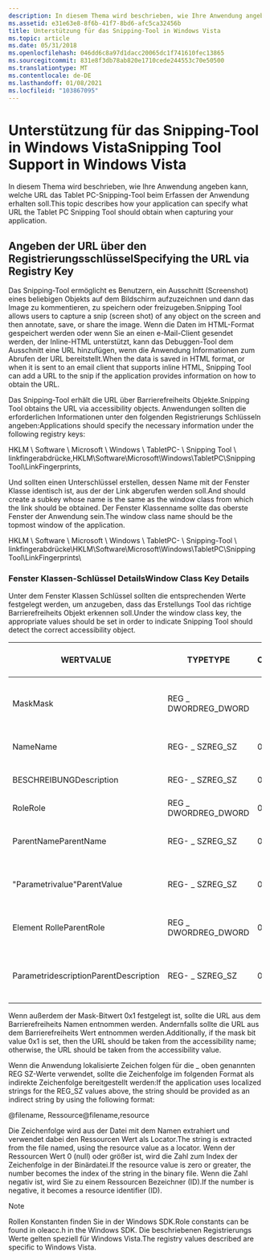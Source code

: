 ```yaml
---
description: In diesem Thema wird beschrieben, wie Ihre Anwendung angeben kann, welche URL das Tablet PC-Snipping-Tool beim Erfassen der Anwendung erhalten soll.
ms.assetid: e31e63e8-8f6b-41f7-8bd6-afc5ca32456b
title: Unterstützung für das Snipping-Tool in Windows Vista
ms.topic: article
ms.date: 05/31/2018
ms.openlocfilehash: 046dd6c8a97d1dacc20065dc1f741610fec13865
ms.sourcegitcommit: 831e8f3db78ab820e1710cede244553c70e50500
ms.translationtype: MT
ms.contentlocale: de-DE
ms.lasthandoff: 01/08/2021
ms.locfileid: "103867095"
---
```

# <a name="snipping-tool-support-in-windows-vista"></a><span data-ttu-id="5b8d4-103">Unterstützung für das Snipping-Tool in Windows Vista</span><span class="sxs-lookup"><span data-stu-id="5b8d4-103">Snipping Tool Support in Windows Vista</span></span>

<span data-ttu-id="5b8d4-104">In diesem Thema wird beschrieben, wie Ihre Anwendung angeben kann, welche URL das Tablet PC-Snipping-Tool beim Erfassen der Anwendung erhalten soll.</span><span class="sxs-lookup"><span data-stu-id="5b8d4-104">This topic describes how your application can specify what URL the Tablet PC Snipping Tool should obtain when capturing your application.</span></span>

## <a name="specifying-the-url-via-registry-key"></a><span data-ttu-id="5b8d4-105">Angeben der URL über den Registrierungsschlüssel</span><span class="sxs-lookup"><span data-stu-id="5b8d4-105">Specifying the URL via Registry Key</span></span>

<span data-ttu-id="5b8d4-106">Das Snipping-Tool ermöglicht es Benutzern, ein Ausschnitt (Screenshot) eines beliebigen Objekts auf dem Bildschirm aufzuzeichnen und dann das Image zu kommentieren, zu speichern oder freizugeben.</span><span class="sxs-lookup"><span data-stu-id="5b8d4-106">Snipping Tool allows users to capture a snip (screen shot) of any object on the screen and then annotate, save, or share the image.</span></span> <span data-ttu-id="5b8d4-107">Wenn die Daten im HTML-Format gespeichert werden oder wenn Sie an einen e-Mail-Client gesendet werden, der Inline-HTML unterstützt, kann das Debuggen-Tool dem Ausschnitt eine URL hinzufügen, wenn die Anwendung Informationen zum Abrufen der URL bereitstellt.</span><span class="sxs-lookup"><span data-stu-id="5b8d4-107">When the data is saved in HTML format, or when it is sent to an email client that supports inline HTML, Snipping Tool can add a URL to the snip if the application provides information on how to obtain the URL.</span></span>

<span data-ttu-id="5b8d4-108">Das Snipping-Tool erhält die URL über Barrierefreiheits Objekte.</span><span class="sxs-lookup"><span data-stu-id="5b8d4-108">Snipping Tool obtains the URL via accessibility objects.</span></span> <span data-ttu-id="5b8d4-109">Anwendungen sollten die erforderlichen Informationen unter den folgenden Registrierungs Schlüsseln angeben:</span><span class="sxs-lookup"><span data-stu-id="5b8d4-109">Applications should specify the necessary information under the following registry keys:</span></span>

<span data-ttu-id="5b8d4-110">HKLM \\ Software \\ Microsoft \\ Windows \\ TabletPC- \\ Snipping Tool \\ linkfingerabdrücke,</span><span class="sxs-lookup"><span data-stu-id="5b8d4-110">HKLM\\Software\\Microsoft\\Windows\\TabletPC\\Snipping Tool\\LinkFingerprints,</span></span>

<span data-ttu-id="5b8d4-111">Und sollten einen Unterschlüssel erstellen, dessen Name mit der Fenster Klasse identisch ist, aus der der Link abgerufen werden soll.</span><span class="sxs-lookup"><span data-stu-id="5b8d4-111">And should create a subkey whose name is the same as the window class from which the link should be obtained.</span></span> <span data-ttu-id="5b8d4-112">Der Fenster Klassenname sollte das oberste Fenster der Anwendung sein.</span><span class="sxs-lookup"><span data-stu-id="5b8d4-112">The window class name should be the topmost window of the application.</span></span>

<span data-ttu-id="5b8d4-113">HKLM \\ Software \\ Microsoft \\ Windows \\ TabletPC- \\ Snipping-Tool \\ linkfingerabdrücke\\<Window Class Name></span><span class="sxs-lookup"><span data-stu-id="5b8d4-113">HKLM\\Software\\Microsoft\\Windows\\TabletPC\\Snipping Tool\\LinkFingerprints\\<Window Class Name></span></span>

### <a name="window-class-key-details"></a><span data-ttu-id="5b8d4-114">Fenster Klassen-Schlüssel Details</span><span class="sxs-lookup"><span data-stu-id="5b8d4-114">Window Class Key Details</span></span>

<span data-ttu-id="5b8d4-115">Unter dem Fenster Klassen Schlüssel sollten die entsprechenden Werte festgelegt werden, um anzugeben, dass das Erstellungs Tool das richtige Barrierefreiheits Objekt erkennen soll.</span><span class="sxs-lookup"><span data-stu-id="5b8d4-115">Under the window class key, the appropriate values should be set in order to indicate Snipping Tool should detect the correct accessibility object.</span></span>



| <span data-ttu-id="5b8d4-116">WERT</span><span class="sxs-lookup"><span data-stu-id="5b8d4-116">VALUE</span></span>                        | <span data-ttu-id="5b8d4-117">TYPE</span><span class="sxs-lookup"><span data-stu-id="5b8d4-117">TYPE</span></span>                  | <span data-ttu-id="5b8d4-118">Chel</span><span class="sxs-lookup"><span data-stu-id="5b8d4-118">MASK</span></span>            | <span data-ttu-id="5b8d4-119">gespeicherte Informationen</span><span class="sxs-lookup"><span data-stu-id="5b8d4-119">INFORMATION STORED</span></span>                                          |
|------------------------------|-----------------------|-----------------|-------------------------------------------------------------|
| <span data-ttu-id="5b8d4-120">Mask</span><span class="sxs-lookup"><span data-stu-id="5b8d4-120">Mask</span></span><br/>              | <span data-ttu-id="5b8d4-121">REG \_ DWORD</span><span class="sxs-lookup"><span data-stu-id="5b8d4-121">REG\_DWORD</span></span><br/> |                 | <span data-ttu-id="5b8d4-122">Gibt an, welches der folgenden Felder überprüft werden soll.</span><span class="sxs-lookup"><span data-stu-id="5b8d4-122">Indicates which of the following fields to check</span></span><br/> |
| <span data-ttu-id="5b8d4-123">Name</span><span class="sxs-lookup"><span data-stu-id="5b8d4-123">Name</span></span><br/>              | <span data-ttu-id="5b8d4-124">REG- \_ SZ</span><span class="sxs-lookup"><span data-stu-id="5b8d4-124">REG\_SZ</span></span><br/>    | <span data-ttu-id="5b8d4-125">0x02</span><span class="sxs-lookup"><span data-stu-id="5b8d4-125">0x02</span></span><br/> | <span data-ttu-id="5b8d4-126">Name der Barrierefreiheit</span><span class="sxs-lookup"><span data-stu-id="5b8d4-126">Accessibility name</span></span><br/>                               |
| <span data-ttu-id="5b8d4-127">BESCHREIBUNG</span><span class="sxs-lookup"><span data-stu-id="5b8d4-127">Description</span></span><br/>       | <span data-ttu-id="5b8d4-128">REG- \_ SZ</span><span class="sxs-lookup"><span data-stu-id="5b8d4-128">REG\_SZ</span></span><br/>    | <span data-ttu-id="5b8d4-129">0x04</span><span class="sxs-lookup"><span data-stu-id="5b8d4-129">0x04</span></span><br/> | <span data-ttu-id="5b8d4-130">Beschreibung der Barrierefreiheit</span><span class="sxs-lookup"><span data-stu-id="5b8d4-130">Accessibility description</span></span><br/>                        |
| <span data-ttu-id="5b8d4-131">Role</span><span class="sxs-lookup"><span data-stu-id="5b8d4-131">Role</span></span><br/>              | <span data-ttu-id="5b8d4-132">REG \_ DWORD</span><span class="sxs-lookup"><span data-stu-id="5b8d4-132">REG\_DWORD</span></span><br/> | <span data-ttu-id="5b8d4-133">0x08</span><span class="sxs-lookup"><span data-stu-id="5b8d4-133">0x08</span></span><br/> | <span data-ttu-id="5b8d4-134">Barrierefreiheits Rolle</span><span class="sxs-lookup"><span data-stu-id="5b8d4-134">Accessibility role</span></span><br/>                               |
| <span data-ttu-id="5b8d4-135">ParentName</span><span class="sxs-lookup"><span data-stu-id="5b8d4-135">ParentName</span></span><br/>        | <span data-ttu-id="5b8d4-136">REG- \_ SZ</span><span class="sxs-lookup"><span data-stu-id="5b8d4-136">REG\_SZ</span></span><br/>    | <span data-ttu-id="5b8d4-137">0x10</span><span class="sxs-lookup"><span data-stu-id="5b8d4-137">0x10</span></span><br/> | <span data-ttu-id="5b8d4-138">Barrierefreiheits Name des übergeordneten Elements</span><span class="sxs-lookup"><span data-stu-id="5b8d4-138">Accessibility name of parent</span></span><br/>                     |
| <span data-ttu-id="5b8d4-139">"Parametrivalue"</span><span class="sxs-lookup"><span data-stu-id="5b8d4-139">ParentValue</span></span><br/>       | <span data-ttu-id="5b8d4-140">REG- \_ SZ</span><span class="sxs-lookup"><span data-stu-id="5b8d4-140">REG\_SZ</span></span><br/>    | <span data-ttu-id="5b8d4-141">0x20</span><span class="sxs-lookup"><span data-stu-id="5b8d4-141">0x20</span></span><br/> | <span data-ttu-id="5b8d4-142">Barrierefreiheits Wert des übergeordneten Elements</span><span class="sxs-lookup"><span data-stu-id="5b8d4-142">Accessibility value of parent</span></span><br/>                    |
| <span data-ttu-id="5b8d4-143">Element Rolle</span><span class="sxs-lookup"><span data-stu-id="5b8d4-143">ParentRole</span></span><br/>        | <span data-ttu-id="5b8d4-144">REG \_ DWORD</span><span class="sxs-lookup"><span data-stu-id="5b8d4-144">REG\_DWORD</span></span><br/> | <span data-ttu-id="5b8d4-145">0x40</span><span class="sxs-lookup"><span data-stu-id="5b8d4-145">0x40</span></span><br/> | <span data-ttu-id="5b8d4-146">Barrierefreiheits Rolle des übergeordneten Elements</span><span class="sxs-lookup"><span data-stu-id="5b8d4-146">Accessibility role of parent</span></span><br/>                     |
| <span data-ttu-id="5b8d4-147">Parametridescription</span><span class="sxs-lookup"><span data-stu-id="5b8d4-147">ParentDescription</span></span><br/> | <span data-ttu-id="5b8d4-148">REG- \_ SZ</span><span class="sxs-lookup"><span data-stu-id="5b8d4-148">REG\_SZ</span></span><br/>    | <span data-ttu-id="5b8d4-149">0x80</span><span class="sxs-lookup"><span data-stu-id="5b8d4-149">0x80</span></span><br/> | <span data-ttu-id="5b8d4-150">Barrierefreiheits Beschreibung des übergeordneten Elements</span><span class="sxs-lookup"><span data-stu-id="5b8d4-150">Accessibility description of parent</span></span><br/>              |



 

<span data-ttu-id="5b8d4-151">Wenn außerdem der Mask-Bitwert 0x1 festgelegt ist, sollte die URL aus dem Barrierefreiheits Namen entnommen werden. Andernfalls sollte die URL aus dem Barrierefreiheits Wert entnommen werden.</span><span class="sxs-lookup"><span data-stu-id="5b8d4-151">Additionally, if the mask bit value 0x1 is set, then the URL should be taken from the accessibility name; otherwise, the URL should be taken from the accessibility value.</span></span>

<span data-ttu-id="5b8d4-152">Wenn die Anwendung lokalisierte Zeichen folgen für die \_ oben genannten REG SZ-Werte verwendet, sollte die Zeichenfolge im folgenden Format als indirekte Zeichenfolge bereitgestellt werden:</span><span class="sxs-lookup"><span data-stu-id="5b8d4-152">If the application uses localized strings for the REG\_SZ values above, the string should be provided as an indirect string by using the following format:</span></span>

<span data-ttu-id="5b8d4-153">@filename, Ressource</span><span class="sxs-lookup"><span data-stu-id="5b8d4-153">@filename,resource</span></span>

<span data-ttu-id="5b8d4-154">Die Zeichenfolge wird aus der Datei mit dem Namen extrahiert und verwendet dabei den Ressourcen Wert als Locator.</span><span class="sxs-lookup"><span data-stu-id="5b8d4-154">The string is extracted from the file named, using the resource value as a locator.</span></span> <span data-ttu-id="5b8d4-155">Wenn der Ressourcen Wert 0 (null) oder größer ist, wird die Zahl zum Index der Zeichenfolge in der Binärdatei.</span><span class="sxs-lookup"><span data-stu-id="5b8d4-155">If the resource value is zero or greater, the number becomes the index of the string in the binary file.</span></span> <span data-ttu-id="5b8d4-156">Wenn die Zahl negativ ist, wird Sie zu einem Ressourcen Bezeichner (ID).</span><span class="sxs-lookup"><span data-stu-id="5b8d4-156">If the number is negative, it becomes a resource identifier (ID).</span></span>

> [!Note]  
> <span data-ttu-id="5b8d4-157">Rollen Konstanten finden Sie in der Windows SDK.</span><span class="sxs-lookup"><span data-stu-id="5b8d4-157">Role constants can be found in oleacc.h in the Windows SDK.</span></span> <span data-ttu-id="5b8d4-158">Die beschriebenen Registrierungs Werte gelten speziell für Windows Vista.</span><span class="sxs-lookup"><span data-stu-id="5b8d4-158">The registry values described are specific to Windows Vista.</span></span>

 

 

 




